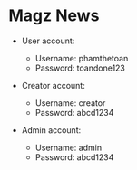 # Magz News
- User account:
  + Username: phamthetoan
  + Password: toandone123

- Creator account:
  + Username: creator
  + Password: abcd1234

- Admin account:
  + Username: admin
  + Password: abcd1234
